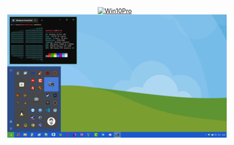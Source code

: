<div align="center">
<a href="https://github.com/mantekillah/palo-desktops" target="_blank"><img alt="Win10Pro" src="https://img.shields.io/static/v1?logo=windows&label=&message=Windows+10+Pro&color=4aa44b&style=flat-square" height="25" style="padding-right:10px;"/></a>
<a href="https://github.com/mantekillah/palo-desktops" target="_blank"><img src="./win10pro.png"></a>
</div>
